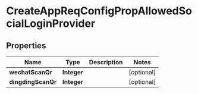 

# CreateAppReqConfigPropAllowedSocialLoginProvider


## Properties

| Name | Type | Description | Notes |
|------------ | ------------- | ------------- | -------------|
|**wechatScanQr** | **Integer** |  |  [optional] |
|**dingdingScanQr** | **Integer** |  |  [optional] |



